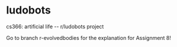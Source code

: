 # ludobots
cs366: artificial life -- r/ludobots project

Go to branch r-evolvedbodies for the explanation for Assignment 8!
